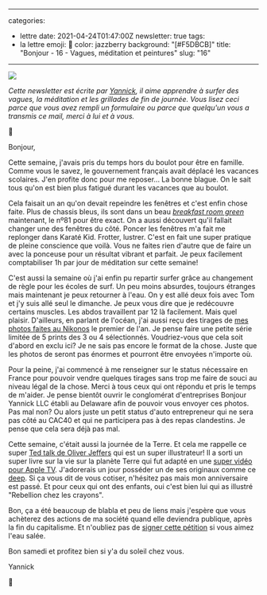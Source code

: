 
---
categories:
- lettre
date: 2021-04-24T01:47:00Z
newsletter: true
tags:
- la lettre
emoji: 💌
color: jazzberry
background: "[#F5DBCB]"
title: "Bonjour - 16 - Vagues, méditation et peintures"
slug: "16"
---
![](https://buttondown.s3.us-west-2.amazonaws.com/images/404e3c55-d0ad-470c-91f6-c71df7fbaaf5.jpeg)

_Cette newsletter est écrite par [Yannick](https://yannickschutz.com/now), il aime apprendre à surfer des vagues, la méditation et les grillades de fin de journée. Vous lisez ceci parce que vous avez rempli un formulaire ou parce que quelqu'un vous a transmis ce mail, merci à lui et à vous._

👋

Bonjour,

Cette semaine, j'avais pris du temps hors du boulot pour être en famille. Comme vous le savez, le gouvernement français avait déplacé les vacances scolaires. J'en profite donc pour me reposer... La bonne blague. On le sait tous qu'on est bien plus fatigué durant les vacances que au boulot.

Cela faisait un an qu'on devait repeindre les fenêtres et c'est enfin chose faite. Plus de chassis bleus, ils sont dans un beau [_breakfast room green_](https://www.farrow-ball.com/fr/couleurs/breakfast-room-green) maintenant, le nº81 pour être exact. On a aussi découvert qu'il fallait changer une des fenêtres du côté. Poncer les fenêtres m'a fait me replonger dans Karaté Kid. Frotter, lustrer. C'est en fait une super pratique de pleine conscience que voilà. Vous ne faites rien d'autre que de faire un avec la ponceuse pour un résultat vibrant et parfait. Je peux facilement comptabiliser 1h par jour de méditation sur cette semaine!

C'est aussi la semaine où j'ai enfin pu repartir surfer grâce au changement de règle pour les écoles de surf. Un peu moins absurdes, toujours étranges mais maintenant je peux retourner à l'eau. On y est allé deux fois avec Tom et j'y suis allé seul le dimanche. Je peux vous dire que je redécouvre certains muscles. Les abdos travaillent par 12 là facilement. Mais quel plaisir. D'ailleurs, en parlant de l'océan, j'ai aussi reçu des tirages de [mes photos faites au Nikonos](/nikonos-glaz/) le premier de l'an. Je pense faire une petite série limitée de 5 prints des 3 ou 4 sélectionnés. Voudriez-vous que cela soit d'abord en exclu ici? Je ne sais pas encore le format de la chose. Juste que les photos de seront pas énormes et pourront être envoyées n'importe où.

Pour la peine, j'ai commencé à me renseigner sur le status nécessaire en France pour pouvoir vendre quelques tirages sans trop me faire de souci au niveau légal de la chose. Merci à tous ceux qui ont répondu et pris le temps de m'aider. Je pense bientôt ouvrir le conglomérat d'entreprises Bonjour Yannick LLC établi au Delaware afin de pouvoir vous envoyer ces photos. Pas mal non? Ou alors juste un petit status d'auto entrepreneur qui ne sera pas côté au CAC40 et qui ne participera pas à des repas clandestins. Je pense que cela sera déjà pas mal.

Cette semaine, c'était aussi la journée de la Terre. Et cela me rappelle ce super [Ted talk de Oliver Jeffers](https://www.ted.com/talks/oliver_jeffers_an_ode_to_living_on_earth/transcript) qui est un super illustrateur! Il a sorti un super livre sur la vie sur la planète Terre qui fut adapté en une [super vidéo pour Apple TV](https://www.oliverjeffers.com/here-we-are-film). J'adorerais un jour posséder un de ses originaux comme ce [deep](https://ojstuff.com/collections/ltd-edition-prints/products/deep-limited-edition). Si ça vous dit de vous cotiser, n'hésitez pas mais mon anniversaire est passé. Et pour ceux qui ont des enfants, oui c'est bien lui qui as illustré "Rebellion chez les crayons".

Bon, ça a été beaucoup de blabla et peu de liens mais j'espère que vous achèterez des actions de ma société quand elle deviendra publique, après la fin du capitalisme. Et n'oubliez pas de [signer cette pétition](https://www.weareoneocean.org/petition) si vous aimez l'eau salée.

Bon samedi et profitez bien si y'a du soleil chez vous.

Yannick

💌
